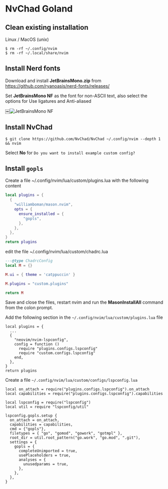# NvChad Goland

## Clean existing installation

Linux / MacOS (unix) 

```
$ rm -rf ~/.config/nvim 
$ rm -rf ~/.local/share/nvim
```

## Install Nerd fonts
Download and install **JetBrainsMono.zip** from  https://github.com/ryanoasis/nerd-fonts/releases/ 

Set **JetBrainsMono NF** as the font for non-ASCII text, also select the options for Use ligatures and Anti-aliased

￼![JetBrainsMono NF](https://github.com/m0nadicph0/notes/assets/123083726/dda09362-f186-4c39-a1c6-b39207e129ea)


## Install NvChad

```
$ git clone https://github.com/NvChad/NvChad ~/.config/nvim --depth 1 && nvim
```

Select **No** for `Do you want to install example custom config?`

## Install `gopls`  
Create a file ~/.config/nvim/lua/custom/plugins.lua with the following content

```lua
local plugins = {
  {
    "williamboman/mason.nvim",
    opts = {
      ensure_installed = {
        "gopls",
      },
    },
  },
}
return plugins
```

edit the file  ~/.config/nvim/lua/custom/chadrc.lua

```lua
---@type ChadrcConfig
local M = {}

M.ui = { theme = 'catppuccin' }

M.plugins = "custom.plugins"

return M
```

Save and close the files, restart nvim and run the **MasonInstallAll** command from the colon prompt.

Add the following section in the `~/.config/nvim/lua/custom/plugins.lua` file

```
local plugins = {
  ...
  {
    "neovim/nvim-lspconfig",
    config = function ()
      require "plugins.configs.lspconfig"
      require "custom.configs.lspconfig"
    end,
  },
}
return plugins
```
Create a file `~/.config/nvim/lua/custom/configs/lspconfig.lua`

```
local on_attach = require("plugins.configs.lspconfig").on_attach
local capabilities = require("plugins.configs.lspconfig").capabilities

local lspconfig = require("lspconfig")
local util = require "lspconfig/util"

lspconfig.gopls.setup {
  on_attach = on_attach,
  capabilities = capabilities,
  cmd = {"gopls"},
  filetypes = { "go", "gomod", "gowork", "gotmpl" },
  root_dir = util.root_pattern("go.work", "go.mod", ".git"),
  settings = {
    gopls = {
      completeUnimported = true,
      usePlaceholders = true,
      analyses = {
        unusedparams = true,
      },
    },
  },
}

```


